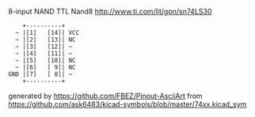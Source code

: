 8-input NAND
TTL Nand8
http://www.ti.com/lit/gpn/sn74LS30


	    +----------+
	  ~ |[1]   [14]| VCC
	  ~ |[2]   [13]| NC
	  ~ |[3]   [12]| ~
	  ~ |[4]   [11]| ~
	  ~ |[5]   [10]| NC
	  ~ |[6]   [ 9]| NC
	GND |[7]   [ 8]| ~
	    +----------+


generated by https://github.com/FBEZ/Pinout-AsciiArt from https://github.com/ask6483/kicad-symbols/blob/master/74xx.kicad_sym
